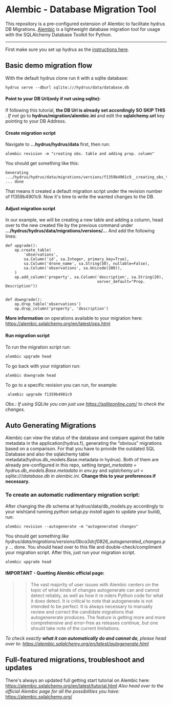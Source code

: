 
Alembic - Database Migration Tool
===================
This repository is a pre-configured extension of Alembic to facilitate hydrus DB Migrations. [Alembic](https://alembic.sqlalchemy.org/en/latest/) is a lightweight database migration tool for usage with the SQLAlchemy Database Toolkit for Python.

-----------------
First make sure you set up hydrus as the [instructions here](https://github.com/HTTP-APIs/hydrus/blob/master/README.md).

## Basic demo migration flow 

With the default hydrus clone run it with a sqlite database:

    hydrus serve --dburl sqlite:///hydrus/data/database.db

#### Point to your DB Url(only if not using sqlite):

If following this tutorial, **the DB Url is already set accordingly SO SKIP THIS** . *If not* go to **hydrus/migration/alembic.ini** and edit the **sqlalchemy.url** key pointing to your DB Address.

#### Create migration script
Navigate to **...hydrus/hydrus/data** first, then run:

    alembic revision -m "creating obs. table and adding prop. column"
    
You should get something like this:

    Generating .../hydrus/hydrus/data/migrations/versions/f1359b4901c9__creating_obs_table_and_adding_prop_.py ... done

  That means it created a default migration script under the revision number of f1359b4901c9. Now it's time to write the wanted changes to the DB.

#### Adjust migration script  

In our example, we will be creating a new table and adding a column, head over to the new created file by the previous command under **.../hydrus/hydrus/data/migrations/versions/...** And add the following lines:
    
	def upgrade():
		op.create_table(
			'observations',
			sa.Column('id', sa.Integer, primary_key=True),
			sa.Column('drone_name', sa.String(50), nullable=False),
			sa.Column('observations', sa.Unicode(200)),
		)
		op.add_column('property', sa.Column('description', sa.String(20),
											server_default="Prop. Description"))


	def downgrade():
		op.drop_table('observations')
		op.drop_column('property', 'description')

**More information** on operations available to your migration here: https://alembic.sqlalchemy.org/en/latest/ops.html

#### Run migration script

To run the migration script run:

    alembic upgrade head

To go back with your migration run:

    alembic downgrade head

To go to a specific revision you can run, for example:

     alembic upgrade f1359b4901c9

*Obs.: If using SQLite you can just use https://sqliteonline.com/ to check the changes.*

## Auto Generating Migrations
Alembic can view the status of the database and compare against the table metadata in the application(hydrus.f), generating the “obvious” migrations based on a comparison. For that you have to provide the outdated SQL Database and also the sqlalchemy table metadata(hydrus.db_models.Base.metadata in hydrus). Both of them are already pre-configured in this repo, setting *target_metadata = hydrus.db_models.Base.metadata in env.py* and *sqlalchemy.url = sqlite:///database.db in alembic.ini*. **Change this to your preferences if necessary.**

### To create an automatic rudimentary migration script:
After changing the db schema at hydrus/data/db_models.py accordingly to your wish(and running *python setup.py install* again to update your build), run:

	alembic revision --autogenerate -m "autogenerated changes" 

You should get something *like hydrus/data/migrations/versions/0bca3dcf0826_autogenerated_changes.py* ... done. You should head over to this file and double-check/compliment your migration script. After this, just run your migration script. 

    alembic upgrade head


#### IMPORTANT - Quotting Alembic official page:

>> The vast majority of user issues with Alembic centers on the topic of what kinds of changes autogenerate can and cannot detect reliably, as well as how  it re nders Python code for what it does detect. It is critical to note that autogenerate is not intended to be perfect. It is always necessary to manually review and correct the candidate migrations that autogenererate produces. The feature is getting more and more comprehensive and error-free as releases continue, but one should take note of the current limitations.

*To check exactly **what it can automatically do and cannot do**, please head over to: https://alembic.sqlalchemy.org/en/latest/autogenerate.html*

##  Full-featured migrations, troubleshoot and updates

There's always an updated full getting start tutorial on Alembic here: https://alembic.sqlalchemy.org/en/latest/tutorial.html
 *Also head over to the official Alembic page for all the possibilities you have:* https://alembic.sqlalchemy.org/

